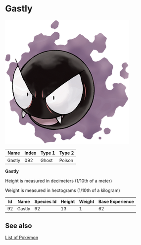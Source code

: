 # Gastly


![Gastly](images/092.png)

| **Name** | **Index** | **Type 1** | **Type 2** |
|----|----|----|----|
| Gastly | 092 | Ghost | Poison  |

**Gastly** 


Height is measured in decimeters (1/10th of a meter)

Weight is measured in hectograms (1/10th of a kilogram)

| **Id** | **Name** | **Species Id** | **Height** | **Weight** | **Base Experience** |
|--------|----------|----------------|------------|------------|---------------------|
| 92 | Gastly | 92 | 13 | 1 | 62 |


## See also

[List of Pokémon](../pokemon.md)
